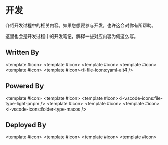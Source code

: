 # 开发

介绍开发过程中的相关内容。如果您想要参与开发，也许这会对你有所帮助。

这里也会是开发过程中的开发笔记，解释一些对应内容为何这么写。

## Written By

<Technology title="VSCode" link="https://code.visualstudio.com/"><template #icon><i-logos-visual-studio-code /></template></Technology>
<Technology title="Vue" link="https://v3.vuejs.org/"><template #icon><i-logos-vue /></template></Technology>
<Technology title="Sass" link="https://sass-lang.com/"><template #icon><i-logos-sass /></template></Technology>
<Technology title="TypeScript" link="https://typescriptlang.org/"><template #icon><i-logos-typescript-icon /></template></Technology>
<Technology title="Markdown" link="https://daringfireball.net/projects/markdown/"><template #icon><i-logos-markdown /></template></Technology>
<Technology title="YAML" link="https://yaml.org/"><template #icon><i-file-icons:yaml-alt4 /></template></Technology>

## Powered By

<Technology title="Vite" link="https://vitejs.dev/"><template #icon><i-logos-vitejs /></template></Technology>
<Technology title="WindiCSS" link="https://windicss.org/"><template #icon><i-file-icons-windi /></template></Technology>
<Technology title="pnpm" link="https://daringfireball.net/projects/markdown/"><template #icon><i-vscode-icons:file-type-light-pnpm /></template></Technology>
<Technology title="Git" link="https://git-scm.com/"><template #icon><i-logos-git-icon /></template></Technology>
<Technology title="Node" link="https://nodejs.dev/"><template #icon><i-logos-nodejs-icon /></template></Technology>
<Technology title="macOS" link="https://www.apple.com/macos/"><template #icon><i-vscode-icons:folder-type-macos /></template></Technology>

## Deployed By

<Technology title="GitHub" link="https://github.com/"><template #icon><i-logos-github-icon /></template></Technology>
<Technology title="Cloudflare" link="https://pages.cloudflare.com/"><template #icon><i-logos-cloudflare /></template></Technology>
<Technology title="Vercel" link="https://vercel.com/"><template #icon><i-logos-vercel-icon /></template></Technology>
<Technology title="Netlify" link="https://www.netlify.com/"><template #icon><i-logos-netlify /></template></Technology>
